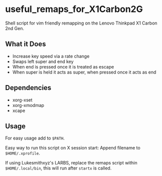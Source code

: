 # useful_remaps_for_X1Carbon2G

Shell script for vim friendly remapping on the Lenovo Thinkpad X1 Carbon 2nd Gen.

## What it Does
- Increase key speed via a rate change
- Swaps left super and end key
- When end is pressed once it is treated as escape
- When super is held it acts as super, when pressed once it acts as end

## Dependencies
- xorg-xset
- xorg-xmodmap
- xcape

## Usage

For easy usage add to `$PATH`.

Easy way to run this script on X session start: Append filename to `$HOME/.xprofile`.

If using Lukesmithxyz's LARBS, replace the remaps script within `$HOME/.local/bin`, this will run after `startx` is called.
